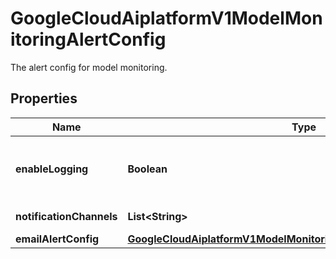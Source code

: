 

# GoogleCloudAiplatformV1ModelMonitoringAlertConfig

The alert config for model monitoring.

## Properties

| Name | Type | Description | Notes |
|------------ | ------------- | ------------- | -------------|
|**enableLogging** | **Boolean** | Dump the anomalies to Cloud Logging. The anomalies will be put to json payload encoded from proto google.cloud.aiplatform.logging.ModelMonitoringAnomaliesLogEntry. This can be further sinked to Pub/Sub or any other services supported by Cloud Logging. |  [optional] |
|**notificationChannels** | **List&lt;String&gt;** | Resource names of the NotificationChannels to send alert. Must be of the format &#x60;projects//notificationChannels/&#x60; |  [optional] |
|**emailAlertConfig** | [**GoogleCloudAiplatformV1ModelMonitoringAlertConfigEmailAlertConfig**](GoogleCloudAiplatformV1ModelMonitoringAlertConfigEmailAlertConfig.md) | Email alert config. |  [optional] |




